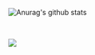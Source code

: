 

![Anurag's github stats](https://github-readme-stats.vercel.app/api?username=ahsouza&show_icons=true&theme=buefy)

</br>

<a align="center" href="https://github-readme-stats.anuraghazra1.vercel.app/api/top-langs/?username=ahsouza"><img align="center" src="https://github-readme-stats.anuraghazra1.vercel.app/api/top-langs/?username=ahsouza&layout=compact&theme=buefy" />
</a>


<!--
**ahsouza/ahsouza** is a ✨ _special_ ✨ repository because its `README.md` (this file) appears on your GitHub profile.

Here are some ideas to get you started:

- 🔭 I’m currently working on ...
- 🌱 I’m currently learning ...
- 👯 I’m looking to collaborate on ...
- 🤔 I’m looking for help with ...
- 💬 Ask me about ...
- 📫 How to reach me: ...
- 😄 Pronouns: ...
- ⚡ Fun fact: ...
-->

